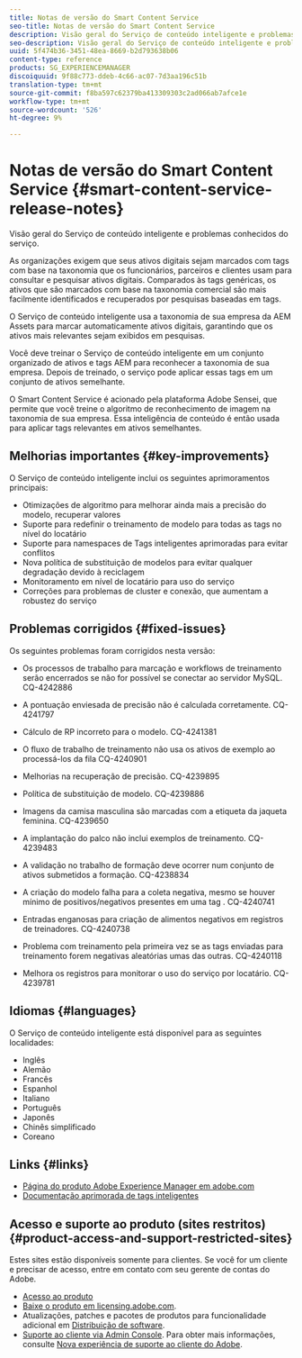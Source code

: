 ```yaml
---
title: Notas de versão do Smart Content Service
seo-title: Notas de versão do Smart Content Service
description: Visão geral do Serviço de conteúdo inteligente e problemas conhecidos do serviço.
seo-description: Visão geral do Serviço de conteúdo inteligente e problemas conhecidos do serviço.
uuid: 5f474b36-3451-48ea-8669-b2d793638b06
content-type: reference
products: SG_EXPERIENCEMANAGER
discoiquuid: 9f88c773-ddeb-4c66-ac07-7d3aa196c51b
translation-type: tm+mt
source-git-commit: f8ba597c62379ba413309303c2ad066ab7afce1e
workflow-type: tm+mt
source-wordcount: '526'
ht-degree: 9%

---
```



# Notas de versão do Smart Content Service {#smart-content-service-release-notes}

Visão geral do Serviço de conteúdo inteligente e problemas conhecidos do serviço.

As organizações exigem que seus ativos digitais sejam marcados com tags com base na taxonomia que os funcionários, parceiros e clientes usam para consultar e pesquisar ativos digitais. Comparados às tags genéricas, os ativos que são marcados com base na taxonomia comercial são mais facilmente identificados e recuperados por pesquisas baseadas em tags.

O Serviço de conteúdo inteligente usa a taxonomia de sua empresa da AEM Assets para marcar automaticamente ativos digitais, garantindo que os ativos mais relevantes sejam exibidos em pesquisas.

Você deve treinar o Serviço de conteúdo inteligente em um conjunto organizado de ativos e tags AEM para reconhecer a taxonomia de sua empresa. Depois de treinado, o serviço pode aplicar essas tags em um conjunto de ativos semelhante.

O Smart Content Service é acionado pela plataforma Adobe Sensei, que permite que você treine o algoritmo de reconhecimento de imagem na taxonomia de sua empresa. Essa inteligência de conteúdo é então usada para aplicar tags relevantes em ativos semelhantes.

## Melhorias importantes {#key-improvements}

O Serviço de conteúdo inteligente inclui os seguintes aprimoramentos principais:

* Otimizações de algoritmo para melhorar ainda mais a precisão do modelo, recuperar valores
* Suporte para redefinir o treinamento de modelo para todas as tags no nível do locatário
* Suporte para namespaces de Tags inteligentes aprimoradas para evitar conflitos
* Nova política de substituição de modelos para evitar qualquer degradação devido à reciclagem
* Monitoramento em nível de locatário para uso do serviço
* Correções para problemas de cluster e conexão, que aumentam a robustez do serviço

## Problemas corrigidos {#fixed-issues}

Os seguintes problemas foram corrigidos nesta versão:

* Os processos de trabalho para marcação e workflows de treinamento serão encerrados se não for possível se conectar ao servidor MySQL. CQ-4242886

* A pontuação enviesada de precisão não é calculada corretamente. CQ-4241797

* Cálculo de RP incorreto para o modelo. CQ-4241381

* O fluxo de trabalho de treinamento não usa os ativos de exemplo ao processá-los da fila CQ-4240901

* Melhorias na recuperação de precisão. CQ-4239895

* Política de substituição de modelo. CQ-4239886

* Imagens da camisa masculina são marcadas com a etiqueta da jaqueta feminina. CQ-4239650

* A implantação do palco não inclui exemplos de treinamento. CQ-4239483

* A validação no trabalho de formação deve ocorrer num conjunto de ativos submetidos a formação. CQ-4238834

* A criação do modelo falha para a coleta negativa, mesmo se houver mínimo de positivos/negativos presentes em uma tag . CQ-4240741

* Entradas enganosas para criação de alimentos negativos em registros de treinadores. CQ-4240738

* Problema com treinamento pela primeira vez se as tags enviadas para treinamento forem negativas aleatórias umas das outras. CQ-4240118

* Melhora os registros para monitorar o uso do serviço por locatário. CQ-4239781

## Idiomas {#languages}

O Serviço de conteúdo inteligente está disponível para as seguintes localidades:

* Inglês
* Alemão
* Francês
* Espanhol
* Italiano
* Português
* Japonês
* Chinês simplificado
* Coreano

## Links {#links}

* [Página do produto Adobe Experience Manager em adobe.com](https://www.adobe.com/marketing-cloud/experience-manager.html)
* [Documentação aprimorada de tags inteligentes](/help/assets/enhanced-smart-tags.md)

## Acesso e suporte ao produto (sites restritos) {#product-access-and-support-restricted-sites}

Estes sites estão disponíveis somente para clientes. Se você for um cliente e precisar de acesso, entre em contato com seu gerente de contas do Adobe.

* [Acesso ao produto](https://login.marketing.adobe.com)
* [Baixe o produto em licensing.adobe.com](https://licensing.adobe.com/).
* Atualizações, patches e pacotes de produtos para funcionalidade adicional em [Distribuição de software](https://experience.adobe.com/#/downloads/content/software-distribution/en/aem.html).
* [Suporte ao cliente via Admin Console](https://adminconsole.adobe.com/). Para obter mais informações, consulte [Nova experiência de suporte ao cliente do Adobe](https://docs.adobe.com/content/help/en/customer-one/using/home.html).
